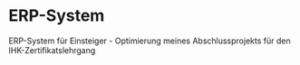 # ERP-System
ERP-System für Einsteiger - Optimierung meines Abschlussprojekts für den IHK-Zertifikatslehrgang
